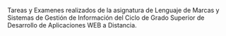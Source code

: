 Tareas y Examenes realizados de la asignatura de Lenguaje de Marcas y Sistemas de Gestión de Información del Ciclo de Grado Superior de Desarrollo de Aplicaciones WEB a Distancia.

